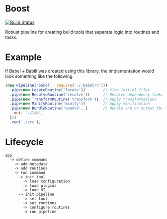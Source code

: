 # Boost
[![Build Status](https://travis-ci.org/milesj/boost.svg?branch=master)](https://travis-ci.org/milesj/boost)

Robust pipeline for creating build tools that separate logic into routines and tasks.

# Example

If Babel + Babili was created using this library, the implementation would look something like the following.

```js
(new Pipeline('babel', require('./.babelrc')))
  .pipe(new LocateRoutine('locate'))        // Glob initial files
  .pipe(new ResolveRoutine('resolve'))      // Resolve dependency lookups
  .pipe(new TransformRoutine('transform'))  // Apply transformations
  .pipe(new MinifyRoutine('minify'))        // Apply minification
  .pipe(new BundleRoutine('bundle', {       // Bundle and or output the files
    out: './lib',
  }))
  .run('./src');
```

# Lifecycle

```
app
  -> define command
    -> add metadata
    -> add routines
    -> run command
      -> init tool
        -> load configuration
        -> load plugins
        -> load UI
      -> init pipeline
        -> set tool
        -> set routines
        -> configure routines
        -> run pipeline
```
